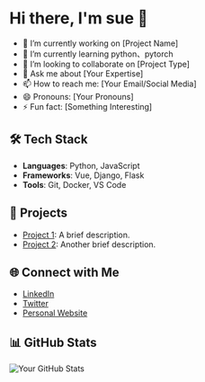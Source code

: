 # Hi there, I'm sue 👋

- 🔭 I’m currently working on [Project Name]
- 🌱 I’m currently learning python、pytorch
- 👯 I’m looking to collaborate on [Project Type]
- 💬 Ask me about [Your Expertise]
- 📫 How to reach me: [Your Email/Social Media]
- 😄 Pronouns: [Your Pronouns]
- ⚡ Fun fact: [Something Interesting]

## 🛠️ Tech Stack

- **Languages**: Python, JavaScript
- **Frameworks**: Vue, Django, Flask
- **Tools**: Git, Docker, VS Code

## 🚀 Projects

- [Project 1](https://github.com/your-username/project-1): A brief description.
- [Project 2](https://github.com/your-username/project-2): Another brief description.

## 🌐 Connect with Me

- [LinkedIn](https://linkedin.com/in/your-profile)
- [Twitter](https://twitter.com/your-handle)
- [Personal Website](https://your-website.com)

## 📊 GitHub Stats

![Your GitHub Stats](https://github-readme-stats.vercel.app/api?username=your-username&show_icons=true&theme=radical)
